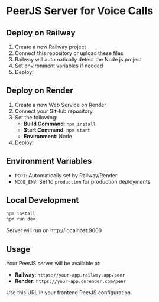 # PeerJS Server for Voice Calls

## Deploy on Railway

1. Create a new Railway project
2. Connect this repository or upload these files
3. Railway will automatically detect the Node.js project
4. Set environment variables if needed
5. Deploy!

## Deploy on Render

1. Create a new Web Service on Render
2. Connect your GitHub repository
3. Set the following:
   - **Build Command**: `npm install`
   - **Start Command**: `npm start`
   - **Environment**: Node
4. Deploy!

## Environment Variables

- `PORT`: Automatically set by Railway/Render
- `NODE_ENV`: Set to `production` for production deployments

## Local Development

```bash
npm install
npm run dev
```

Server will run on http://localhost:9000

## Usage

Your PeerJS server will be available at:
- **Railway**: `https://your-app.railway.app/peer`
- **Render**: `https://your-app.onrender.com/peer`

Use this URL in your frontend PeerJS configuration.
